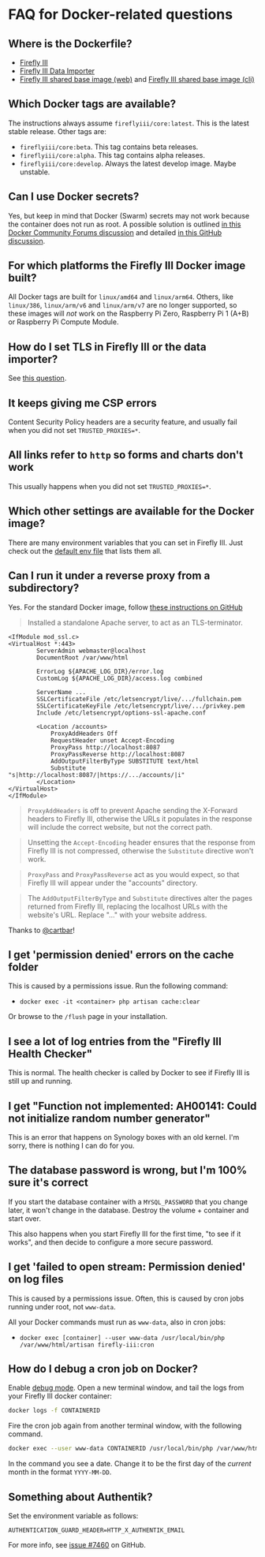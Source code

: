 # FAQ for Docker-related questions

## Where is the Dockerfile?

- [Firefly III](https://dev.azure.com/Firefly-III/_git/MainImage?path=/Dockerfile)
- [Firefly III Data Importer](https://dev.azure.com/Firefly-III/_git/ImportToolImage)
- [Firefly III shared base image \(web\)](https://dev.azure.com/Firefly-III/_git/BaseImage?path=/Dockerfile.web) and [Firefly III shared base image \(cli\)](https://dev.azure.com/Firefly-III/_git/BaseImage?path=/Dockerfile.cli)

## Which Docker tags are available?

The instructions always assume `fireflyiii/core:latest`. This is the latest stable release. Other tags are:

* `fireflyiii/core:beta`. This tag contains beta releases.
* `fireflyiii/core:alpha`. This tag contains alpha releases.
* `fireflyiii/core:develop`. Always the latest develop image. Maybe unstable.

## Can I use Docker secrets?

Yes, but keep in mind that Docker (Swarm) secrets may not work because the container does not run as root. A possible solution is outlined [in this Docker Community Forums discussion](https://forums.docker.com/t/only-root-user-has-access-to-the-secret/102774) and detailed [in this GitHub discussion](https://github.com/orgs/firefly-iii/discussions/9788).

## For which platforms the Firefly III Docker image built?

All Docker tags are built for `linux/amd64` and `linux/arm64`. Others, like `linux/386`, `linux/arm/v6` and `linux/arm/v7` are no longer supported, so these images will *not* work on the Raspberry Pi Zero, Raspberry Pi 1 (A+B) or Raspberry Pi Compute Module.

## How do I set TLS in Firefly III or the data importer?

See [this question](install.md#how-do-i-set-tls-in-firefly-iii-or-the-data-importer).

## It keeps giving me CSP errors

Content Security Policy headers are a security feature, and usually fail when you did not set `TRUSTED_PROXIES=*`.

## All links refer to `http` so forms and charts don't work

This usually happens when you did not set `TRUSTED_PROXIES=*`.

## Which other settings are available for the Docker image?

There are many environment variables that you can set in Firefly III. Just check out the [default env file](https://raw.githubusercontent.com/firefly-iii/firefly-iii/main/.env.example) that lists them all.

## Can I run it under a reverse proxy from a subdirectory?

Yes. For the standard Docker image, follow [these instructions on GitHub](https://github.com/firefly-iii/firefly-iii/discussions/4892)

> Installed a standalone Apache server, to act as an TLS-terminator.

```
<IfModule mod_ssl.c>
<VirtualHost *:443>
        ServerAdmin webmaster@localhost
        DocumentRoot /var/www/html

        ErrorLog ${APACHE_LOG_DIR}/error.log
        CustomLog ${APACHE_LOG_DIR}/access.log combined

        ServerName ...
        SSLCertificateFile /etc/letsencrypt/live/.../fullchain.pem
        SSLCertificateKeyFile /etc/letsencrypt/live/.../privkey.pem
        Include /etc/letsencrypt/options-ssl-apache.conf

        <Location /accounts>
            ProxyAddHeaders Off
            RequestHeader unset Accept-Encoding
            ProxyPass http://localhost:8087
            ProxyPassReverse http://localhost:8087
            AddOutputFilterByType SUBSTITUTE text/html
            Substitute "s|http://localhost:8087/|https://.../accounts/|i"
        </Location>
</VirtualHost>
</IfModule>
```

> `ProxyAddHeaders` is off to prevent Apache sending the X-Forward headers to Firefly III, otherwise the URLs it populates in the response will include the correct website, but not the correct path.

> Unsetting the `Accept-Encoding` header ensures that the response from Firefly III is not compressed, otherwise the `Substitute` directive won't work.

> `ProxyPass` and `ProxyPassReverse` act as you would expect, so that Firefly III will appear under the "accounts" directory.

> The `AddOutputFilterByType` and `Substitute` directives alter the pages returned from Firefly III, replacing the localhost URLs with the website's URL. Replace "..." with your website address.

Thanks to [@cartbar](https://github.com/cartbar)!

## I get 'permission denied' errors on the cache folder

This is caused by a permissions issue. Run the following command:

* `docker exec -it <container> php artisan cache:clear`

Or browse to the `/flush` page in your installation.

## I see a lot of log entries from the "Firefly III Health Checker"

This is normal. The health checker is called by Docker to see if Firefly III is still up and running.

## I get "Function not implemented: AH00141: Could not initialize random number generator"

This is an error that happens on Synology boxes with an old kernel. I'm sorry, there is nothing I can do for you.

## The database password is wrong, but I'm 100% sure it's correct

If you start the database container with a `MYSQL_PASSWORD` that you change later, it won't change in the database. Destroy the volume + container and start over.

This also happens when you start Firefly III for the first time, "to see if it works", and then decide to configure a more secure password.

## I get 'failed to open stream: Permission denied' on log files

This is caused by a permissions issue. Often, this is caused by cron jobs running under root, not `www-data`.

All your Docker commands must run as `www-data`, also in cron jobs:

* `docker exec [container] --user www-data /usr/local/bin/php /var/www/html/artisan firefly-iii:cron`

## How do I debug a cron job on Docker?

Enable [debug mode](../../how-to/general/debug.md). Open a new terminal window, and tail the logs from your Firefly III docker container:

```bash
docker logs -f CONTAINERID
```

Fire the cron job again from another terminal window, with the following command.

```bash
docker exec --user www-data CONTAINERID /usr/local/bin/php /var/www/html/artisan firefly-iii:cron --date=2021-02-01
```

In the command you see a date. Change it to be the first day of the *current* month in the format `YYYY-MM-DD`.

## Something about Authentik?

Set the environment variable as follows:

```
AUTHENTICATION_GUARD_HEADER=HTTP_X_AUTHENTIK_EMAIL
```

For more info, see [issue #7460](https://github.com/firefly-iii/firefly-iii/issues/7460) on GitHub.
